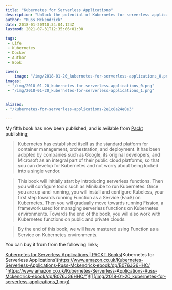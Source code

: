 ```yaml
---
title: "Kubernetes for Serverless Applications"
description: "Unlock the potential of Kubernetes for serverless applications with insights and practical guidance from Russ Mckendrick's latest book."
author: "Russ Mckendrick"
date: 2018-01-20T10:34:04.124Z
lastmod: 2021-07-31T12:35:06+01:00

tags:
 - Life
 - Kubernetes
 - Docker
 - Author
 - Book

cover:
    image: "/img/2018-01-20_kubernetes-for-serverless-applications_0.png" 
images:
 - "/img/2018-01-20_kubernetes-for-serverless-applications_0.png"
 - "/img/2018-01-20_kubernetes-for-serverless-applications_1.png"


aliases:
- "/kubernetes-for-serverless-applications-2e1c8a24e0e3"

---
```


My fifth book has now been published, and is avilable from [Packt](https://medium.com/u/8ef58ed680e6) publishing;

> Kubernetes has established itself as the standard platform for container management, orchestration, and deployment. It has been adopted by companies such as Google, its original developers, and Microsoft as an integral part of their public cloud platforms, so that you can develop for Kubernetes and not worry about being locked into a single vendor.

> This book will initially start by introducing serverless functions. Then you will configure tools such as Minikube to run Kubernetes. Once you are up-and-running, you will install and configure Kubeless, your first step towards running Function as a Service (FaaS) on Kubernetes. Then you will gradually move towards running Fission, a framework used for managing serverless functions on Kubernetes environments. Towards the end of the book, you will also work with Kubernetes functions on public and private clouds.

> By the end of this book, we will have mastered using Function as a Service on Kubernetes environments.

You can buy it from from the following links;

[Kubernetes for Serverless Applications | PACKT Books](https://www.packtpub.com/networking-and-servers/kubernetes-serverless-applications "https://www.packtpub.com/networking-and-servers/kubernetes-serverless-applications")[Kubernetes for Serverless Applications](https://www.amazon.co.uk/Kubernetes-Serverless-Applications-Russ-Mckendrick-ebook/dp/B076JG6HHC/ "https://www.amazon.co.uk/Kubernetes-Serverless-Applications-Russ-Mckendrick-ebook/dp/B076JG6HHC/")![](/img/2018-01-20_kubernetes-for-serverless-applications_1.png)
